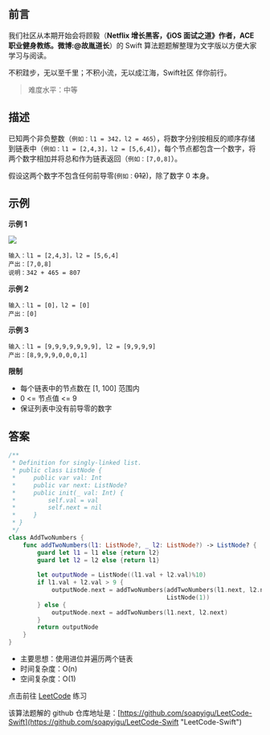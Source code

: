 ## 前言

我们社区从本期开始会将顾毅（**Netflix 增长黑客，《iOS 面试之道》作者，ACE 职业健身教练。微博:@故胤道长**）的 Swift 算法题题解整理为文字版以方便大家学习与阅读。

不积跬步，无以至千里；不积小流，无以成江海，Swift社区 伴你前行。

> 难度水平：中等

## 描述

已知两个非负整数（`例如：l1 = 342，l2 = 465`），将数字分别按相反的顺序存储到链表中（`例如：l1 = [2,4,3]，l2 = [5,6,4]`），每个节点都包含一个数字，将两个数字相加并将总和作为链表返回（`例如：[7,0,8]`）。

假设这两个数字不包含任何前导零(`例如：`~~012~~)，除了数字 0 本身。

## 示例

**示例 1**

![](https://p3-juejin.byteimg.com/tos-cn-i-k3u1fbpfcp/7e825f8225274c4888fb02183f163807~tplv-k3u1fbpfcp-zoom-1.image)

```
输入：l1 = [2,4,3]，l2 = [5,6,4]
产出：[7,0,8]
说明：342 + 465 = 807
```

**示例 2**

```
输入：l1 = [0]，l2 = [0]
产出：[0]
```

**示例 3**

```
输入：l1 = [9,9,9,9,9,9,9], l2 = [9,9,9,9]
产出：[8,9,9,9,0,0,0,1]
```

**限制**

* 每个链表中的节点数在 [1, 100] 范围内
* 0 <= 节点值 <= 9
* 保证列表中没有前导零的数字

## 答案

```swift
/**
 * Definition for singly-linked list.
 * public class ListNode {
 *     public var val: Int
 *     public var next: ListNode?
 *     public init(_ val: Int) {
 *         self.val = val
 *         self.next = nil
 *     }
 * }
 */
class AddTwoNumbers {
    func addTwoNumbers(l1: ListNode?, _ l2: ListNode?) -> ListNode? {
        guard let l1 = l1 else {return l2}
        guard let l2 = l2 else {return l1}
        
        let outputNode = ListNode((l1.val + l2.val)%10)
        if l1.val + l2.val > 9 {
            outputNode.next = addTwoNumbers(addTwoNumbers(l1.next, l2.next),
                                            ListNode(1))
        } else {
            outputNode.next = addTwoNumbers(l1.next, l2.next)
        }
        return outputNode
    }
}
```

* 主要思想：使用进位并遍历两个链表
* 时间复杂度：O(n)
* 空间复杂度：O(1)

点击前往 [LeetCode](https://leetcode.com/problems/add-two-numbers/) 练习

该算法题解的 github 仓库地址是：[https://github.com/soapyigu/LeetCode-Swift](https://github.com/soapyigu/LeetCode-Swift "LeetCode-Swift")